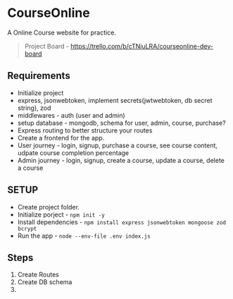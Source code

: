 # CourseOnline

A Online Course website for practice.

> Project Board - <https://trello.com/b/cTNiuLRA/courseonline-dev-board>

## Requirements

- Initialize project
- express, jsonwebtoken, implement secrets(jwtwebtoken, db secret string), zod
- middlewares - auth (user and admin)
- setup database - mongodb, schema for user, admin, course, purchase?
- Express routing to better structure your routes
- Create a frontend for the app.
- User journey - login, signup, purchase a course, see course content, udpate course completion percentage
- Admin journey - login, signup, create a course, update a course, delete a course

## SETUP

- Create project folder.
- Initialize porject - `npm init -y`
- Install dependencies - `npm install express jsonwebtoken mongoose zod bcrypt`
- Run the app - `node --env-file .env index.js`

## Steps

1. Create Routes
2. Create DB schema
3.
